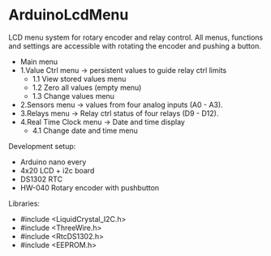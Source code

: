 # ArduinoLcdMenu
 LCD menu system for rotary encoder and relay control. All menus, functions and settings are accessible with rotating the encoder and pushing a button.
 
 - Main menu
 - 1.Value Ctrl menu -> persistent values to guide relay ctrl limits
   - 1.1 View stored values menu
   - 1.2 Zero all values (empty menu)
   - 1.3 Change values menu
 - 2.Sensors menu -> values from four analog inputs (A0 - A3).
 - 3.Relays menu -> Relay ctrl status of four relays (D9 - D12).
 - 4.Real Time Clock menu -> Date and time display
   - 4.1 Change date and time menu  
 
 Development setup:
 - Arduino nano every
 - 4x20 LCD + i2c board
 - DS1302 RTC
 - HW-040 Rotary encoder with pushbutton

Libraries:
- #include <LiquidCrystal_I2C.h>
- #include <ThreeWire.h>
- #include <RtcDS1302.h>
- #include <EEPROM.h>
